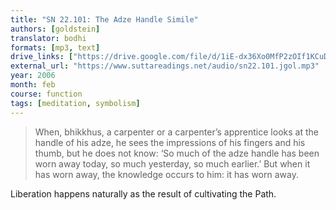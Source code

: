 ```yaml
---
title: "SN 22.101: The Adze Handle Simile"
authors: [goldstein]
translator: bodhi
formats: [mp3, text]
drive_links: ["https://drive.google.com/file/d/1iE-dx36Xo0MfP2zOIf1KCuDsauMDHga_/view?usp=drivesdk", "https://suttacentral.net/sn22.101/en/bodhi"]
external_url: "https://www.suttareadings.net/audio/sn22.101.jgol.mp3"
year: 2006
month: feb
course: function
tags: [meditation, symbolism]
---
```


> When, bhikkhus, a carpenter or a carpenter’s apprentice looks at the handle of his adze, he sees the impressions of his fingers and his thumb, but he does not know: ‘So much of the adze handle has been worn away today, so much yesterday, so much earlier.’ But when it has worn away, the knowledge occurs to him: it has worn away.

Liberation happens naturally as the result of cultivating the Path.
